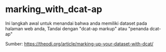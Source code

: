 # marking_with_dcat-ap
Ini langkah awal untuk menandai bahwa anda memiliki dataset pada halaman web anda, Tandai dengan "dcat-ap markup" atau "penanda dcat-ap"

Sumber:
https://theodi.org/article/marking-up-your-dataset-with-dcat/
